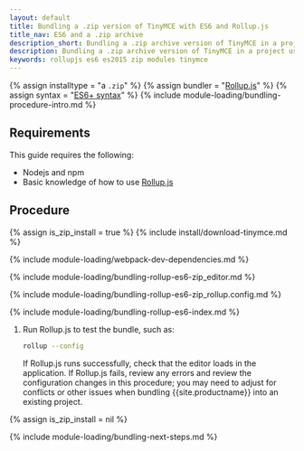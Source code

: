 ```yaml
---
layout: default
title: Bundling a .zip version of TinyMCE with ES6 and Rollup.js
title_nav: ES6 and a .zip archive
description_short: Bundling a .zip archive version of TinyMCE in a project using ES6 and Rollup.js
description: Bundling a .zip archive version of TinyMCE in a project using ES6 and Rollup.js
keywords: rollupjs es6 es2015 zip modules tinymce
---
```


{% assign installtype = "a `.zip`" %}
{% assign bundler = "[Rollup.js](https://www.rollupjs.org/)" %}
{% assign syntax = "[ES6+ syntax](https://developer.mozilla.org/en-US/docs/Web/JavaScript/Guide/Modules)" %}
{% include module-loading/bundling-procedure-intro.md %}

## Requirements

This guide requires the following:

- Nodejs and npm
- Basic knowledge of how to use [Rollup.js](https://www.rollupjs.org/)

## Procedure

{% assign is_zip_install = true %}
{% include install/download-tinymce.md %}

{% include module-loading/webpack-dev-dependencies.md %}

{% include module-loading/bundling-rollup-es6-zip_editor.md %}

{% include module-loading/bundling-rollup-es6-zip_rollup.config.md %}

{% include module-loading/bundling-rollup-es6-index.md %}

1. Run Rollup.js to test the bundle, such as:

    ```sh
    rollup --config
    ```

    If Rollup.js runs successfully, check that the editor loads in the application.
    If Rollup.js fails, review any errors and review the configuration changes in this procedure; you may need to adjust for conflicts or other issues when bundling {{site.productname}} into an existing project.

{% assign is_zip_install = nil %}

{% include module-loading/bundling-next-steps.md %}
